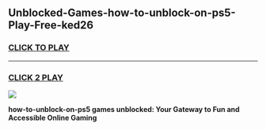 
## Unblocked-Games-how-to-unblock-on-ps5-Play-Free-ked26
<h3>
<a href="https://premium76.site?title=how-to-unblock-on-ps5&ref=20M">CLICK TO PLAY</a></h3>
<hr>

<h3>
<a href="https://premium76.site?title=how-to-unblock-on-ps5&ref=20M">CLICK 2 PLAY</a>
  
</h3>

<a href="https://premium76.site?title=how-to-unblock-on-ps5&ref=19M"><img src="https://clearcache.store/games.png"></a>


**how-to-unblock-on-ps5 games unblocked: Your Gateway to Fun and Accessible Online Gaming**
